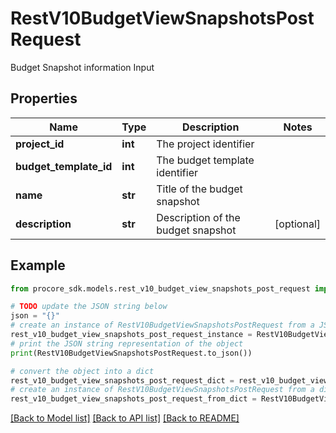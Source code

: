 # RestV10BudgetViewSnapshotsPostRequest

Budget Snapshot information Input

## Properties

Name | Type | Description | Notes
------------ | ------------- | ------------- | -------------
**project_id** | **int** | The project identifier | 
**budget_template_id** | **int** | The budget template identifier | 
**name** | **str** | Title of the budget snapshot | 
**description** | **str** | Description of the budget snapshot | [optional] 

## Example

```python
from procore_sdk.models.rest_v10_budget_view_snapshots_post_request import RestV10BudgetViewSnapshotsPostRequest

# TODO update the JSON string below
json = "{}"
# create an instance of RestV10BudgetViewSnapshotsPostRequest from a JSON string
rest_v10_budget_view_snapshots_post_request_instance = RestV10BudgetViewSnapshotsPostRequest.from_json(json)
# print the JSON string representation of the object
print(RestV10BudgetViewSnapshotsPostRequest.to_json())

# convert the object into a dict
rest_v10_budget_view_snapshots_post_request_dict = rest_v10_budget_view_snapshots_post_request_instance.to_dict()
# create an instance of RestV10BudgetViewSnapshotsPostRequest from a dict
rest_v10_budget_view_snapshots_post_request_from_dict = RestV10BudgetViewSnapshotsPostRequest.from_dict(rest_v10_budget_view_snapshots_post_request_dict)
```
[[Back to Model list]](../README.md#documentation-for-models) [[Back to API list]](../README.md#documentation-for-api-endpoints) [[Back to README]](../README.md)


